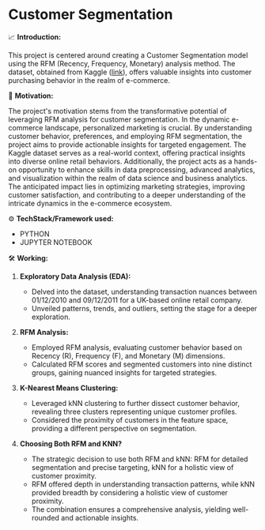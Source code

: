 # Customer Segmentation

:chart_with_upwards_trend: **Introduction:**

This project is centered around creating a Customer Segmentation model using the RFM (Recency, Frequency, Monetary) analysis method. The dataset, obtained from Kaggle ([link](https://www.kaggle.com/datasets/carrie1/ecommerce-data)), offers valuable insights into customer purchasing behavior in the realm of e-commerce.

:rocket: **Motivation:**

The project's motivation stems from the transformative potential of leveraging RFM analysis for customer segmentation. In the dynamic e-commerce landscape, personalized marketing is crucial. By understanding customer behavior, preferences, and employing RFM segmentation, the project aims to provide actionable insights for targeted engagement. The Kaggle dataset serves as a real-world context, offering practical insights into diverse online retail behaviors. Additionally, the project acts as a hands-on opportunity to enhance skills in data preprocessing, advanced analytics, and visualization within the realm of data science and business analytics. The anticipated impact lies in optimizing marketing strategies, improving customer satisfaction, and contributing to a deeper understanding of the intricate dynamics in the e-commerce ecosystem.

:gear: **TechStack/Framework used:**

- PYTHON
- JUPYTER NOTEBOOK

:hammer_and_wrench: **Working:**

1. **Exploratory Data Analysis (EDA):**
   - Delved into the dataset, understanding transaction nuances between 01/12/2010 and 09/12/2011 for a UK-based online retail company.
   - Unveiled patterns, trends, and outliers, setting the stage for a deeper exploration.

2. **RFM Analysis:**
   - Employed RFM analysis, evaluating customer behavior based on Recency (R), Frequency (F), and Monetary (M) dimensions.
   - Calculated RFM scores and segmented customers into nine distinct groups, gaining nuanced insights for targeted strategies.

3. **K-Nearest Means Clustering:**
   - Leveraged kNN clustering to further dissect customer behavior, revealing three clusters representing unique customer profiles.
   - Considered the proximity of customers in the feature space, providing a different perspective on segmentation.

4. **Choosing Both RFM and KNN?**
   - The strategic decision to use both RFM and kNN: RFM for detailed segmentation and precise targeting, kNN for a holistic view of customer proximity.
   - RFM offered depth in understanding transaction patterns, while kNN provided breadth by considering a holistic view of customer proximity.
   - The combination ensures a comprehensive analysis, yielding well-rounded and actionable insights.
